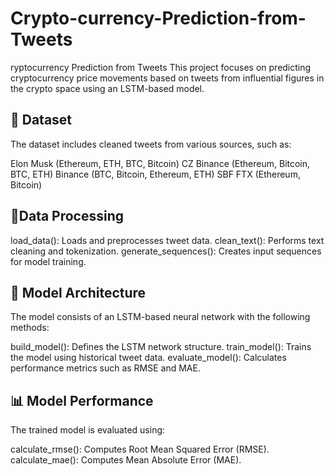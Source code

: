 # Crypto-currency-Prediction-from-Tweets

ryptocurrency Prediction from Tweets
This project focuses on predicting cryptocurrency price movements based on tweets from influential figures in the crypto space using an LSTM-based model.

## 📂 Dataset
The dataset includes cleaned tweets from various sources, such as:

Elon Musk (Ethereum, ETH, BTC, Bitcoin)
CZ Binance (Ethereum, Bitcoin, BTC, ETH)
Binance (BTC, Bitcoin, Ethereum, ETH)
SBF FTX (Ethereum, Bitcoin)
## 🔹Data Processing
load_data(): Loads and preprocesses tweet data.
clean_text(): Performs text cleaning and tokenization.
generate_sequences(): Creates input sequences for model training.

## 🧠 Model Architecture
The model consists of an LSTM-based neural network with the following methods:

build_model(): Defines the LSTM network structure.
train_model(): Trains the model using historical tweet data.
evaluate_model(): Calculates performance metrics such as RMSE and MAE.

## 📊 Model Performance
The trained model is evaluated using:

calculate_rmse(): Computes Root Mean Squared Error (RMSE).
calculate_mae(): Computes Mean Absolute Error (MAE).

